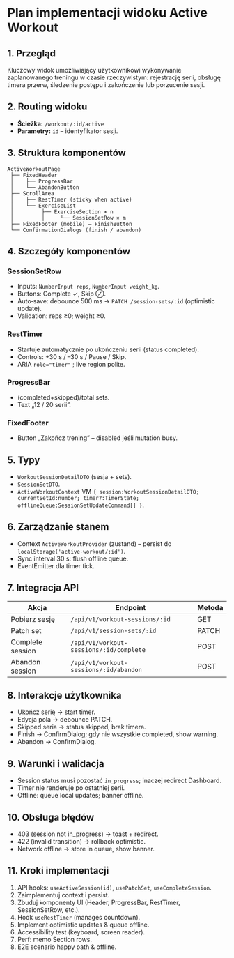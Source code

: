# Plan implementacji widoku Active Workout

## 1. Przegląd

Kluczowy widok umożliwiający użytkownikowi wykonywanie zaplanowanego treningu w czasie rzeczywistym: rejestrację serii, obsługę timera przerw, śledzenie postępu i zakończenie lub porzucenie sesji.

## 2. Routing widoku

- **Ścieżka:** `/workout/:id/active`
- **Parametry:** `id` – identyfikator sesji.

## 3. Struktura komponentów

```
ActiveWorkoutPage
 ├── FixedHeader
 │    ├── ProgressBar
 │    └── AbandonButton
 ├── ScrollArea
 │    ├── RestTimer (sticky when active)
 │    └── ExerciseList
 │         ├── ExerciseSection × n
 │         │     └── SessionSetRow × m
 ├── FixedFooter (mobile) – FinishButton
 └── ConfirmationDialogs (finish / abandon)
```

## 4. Szczegóły komponentów

### SessionSetRow

- Inputs: `NumberInput reps`, `NumberInput weight_kg`.
- Buttons: Complete ✓, Skip ⊘.
- Auto‐save: debounce 500 ms → `PATCH /session-sets/:id` (optimistic update).
- Validation: reps ≥0; weight ≥0.

### RestTimer

- Startuje automatycznie po ukończeniu serii (status completed).
- Controls: +30 s / –30 s / Pause / Skip.
- ARIA `role="timer"` ; live region polite.

### ProgressBar

- (completed+skipped)/total sets.
- Text „12 / 20 serii”.

### FixedFooter

- Button „Zakończ trening” – disabled jeśli mutation busy.

## 5. Typy

- `WorkoutSessionDetailDTO` (sesja + sets).
- `SessionSetDTO`.
- `ActiveWorkoutContext` VM `{ session:WorkoutSessionDetailDTO; currentSetId:number; timer?:TimerState; offlineQueue:SessionSetUpdateCommand[] }`.

## 6. Zarządzanie stanem

- Context `ActiveWorkoutProvider` (zustand) – persist do `localStorage('active-workout/:id')`.
- Sync interval 30 s: flush offline queue.
- EventEmitter dla timer tick.

## 7. Integracja API

| Akcja            | Endpoint                                | Metoda |
| ---------------- | --------------------------------------- | ------ |
| Pobierz sesję    | `/api/v1/workout-sessions/:id`          | GET    |
| Patch set        | `/api/v1/session-sets/:id`              | PATCH  |
| Complete session | `/api/v1/workout-sessions/:id/complete` | POST   |
| Abandon session  | `/api/v1/workout-sessions/:id/abandon`  | POST   |

## 8. Interakcje użytkownika

- Ukończ serię → start timer.
- Edycja pola → debounce PATCH.
- Skipped seria → status skipped, brak timera.
- Finish → ConfirmDialog; gdy nie wszystkie completed, show warning.
- Abandon → ConfirmDialog.

## 9. Warunki i walidacja

- Session status musi pozostać `in_progress`; inaczej redirect Dashboard.
- Timer nie renderuje po ostatniej serii.
- Offline: queue local updates; banner offline.

## 10. Obsługa błędów

- 403 (session not in_progress) → toast + redirect.
- 422 (invalid transition) → rollback optimistic.
- Network offline → store in queue, show banner.

## 11. Kroki implementacji

1. API hooks: `useActiveSession(id)`, `usePatchSet`, `useCompleteSession`.
2. Zaimplementuj context i persist.
3. Zbuduj komponenty UI (Header, ProgressBar, RestTimer, SessionSetRow, etc.).
4. Hook `useRestTimer` (manages countdown).
5. Implement optimistic updates & queue offline.
6. Accessibility test (keyboard, screen reader).
7. Perf: memo Section rows.
8. E2E scenario happy path & offline.
